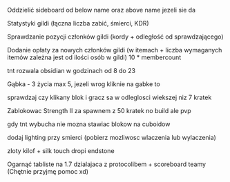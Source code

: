 
Oddzielić sideboard od below name oraz above name jezeli sie da

Statystyki gildi (łączna liczba zabić, śmierci, KDR)

Sprawdzanie pozycji członków gildi (kordy + odległość od sprawdzającego)

Dodanie opłaty za nowych członków gildi (w itemach + liczba wymaganych itemów zależna jest od ilości osób w gildi) 10 * membercount

tnt rozwala obsidian w godzinach od 8 do 23


Gąbka - 3 życia max 5, jezeli wrog kliknie na gabke to

sprawdzaj czy klikany blok i gracz sa w odleglosci wiekszej niz 7 kratek

Zablokowac Strength  II
za spawnem z 50 kratek no build ale pvp

gdy tnt wybucha nie mozna stawiac blokow na cuboidow

dodaj lighting przy smierci (pobierz mozliwosc wlaczenia lub wylaczenia)


zloty kilof + silk touch dropi endstone

Ogarnąć tabliste na 1.7 dzialajaca z protocolibem + scoreboard teamy (Chętnie przyjmę pomoc xd)